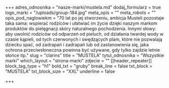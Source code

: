 +++
adres_odnosnika = "nasze-marki/mustela.md"
dodaj_formularz = true
logo_marki = "/uploads/group-184.jpg"
meta_opis = ""
meta_robots = ""
opis_pod_naglowiekm = "70 lat po jej stworzeniu, ambicja Musteli pozostaje taka sama: wspierać rodziców i ułatwiać im życie dzięki naszym markom produktów do pielęgnacji skóry naturalnego pochodzenia. Innymi słowy: aby uwolnić rodziców od odparzeń od pieluch, od działania twardej wody w czasie kąpieli, od tych czerwonych i swędzących plam, które nie pozwalają dziecku spać, od zadrapań i zadrapań lub od zastanowienia się, jaka ochrona przeciwsłoneczna powinna być używane, gdy tylko zajdzie letnie słońce itp."
slug = "clarins"
title = "MUSTELA"
tytul_odnosnika = "Wszystkie marki"
which_layout = "strona-marki"
zdjecie = ""
[[header_repeater]]
block_tag_type = "h1"
bold_txt = "gruby"
break_line = false
txt_block = "MUSTELA"
txt_block_size = "XXL"
underline = false

+++
